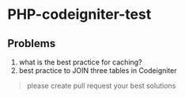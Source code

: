 # PHP-codeigniter-test
## Problems
1. what is the best practice for caching?
2. best practice  to JOIN three tables in Codeigniter


> please create pull request your best solutions

